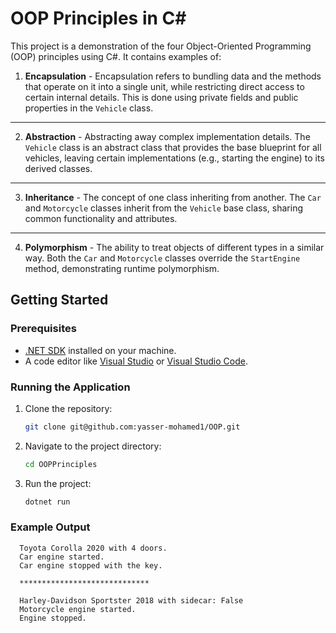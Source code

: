# OOP Principles in C#

This project is a demonstration of the four Object-Oriented Programming (OOP) principles using C#. It contains examples of:

1. **Encapsulation** - Encapsulation refers to bundling data and the methods that operate on it into a single unit, while restricting direct access to certain internal details. This is done using private fields and public properties in the `Vehicle` class.

---

2. **Abstraction** - Abstracting away complex implementation details. The `Vehicle` class is an abstract class that provides the base blueprint for all vehicles, leaving certain implementations (e.g., starting the engine) to its derived classes.

---

3. **Inheritance** - The concept of one class inheriting from another. The `Car` and `Motorcycle` classes inherit from the `Vehicle` base class, sharing common functionality and attributes.

---

4. **Polymorphism** - The ability to treat objects of different types in a similar way. Both the `Car` and `Motorcycle` classes override the `StartEngine` method, demonstrating runtime polymorphism.

## Getting Started

### Prerequisites

- [.NET SDK](https://dotnet.microsoft.com/download) installed on your machine.
- A code editor like [Visual Studio](https://visualstudio.microsoft.com/) or [Visual Studio Code](https://code.visualstudio.com/).

### Running the Application

1. Clone the repository:
   ```bash
   git clone git@github.com:yasser-mohamed1/OOP.git
   ```
2. Navigate to the project directory:

   ```bash
   cd OOPPrinciples
   ```

3. Run the project:
   ```bash
   dotnet run
   ```

### Example Output

```
  Toyota Corolla 2020 with 4 doors.
  Car engine started.
  Car engine stopped with the key.

  *****************************

  Harley-Davidson Sportster 2018 with sidecar: False
  Motorcycle engine started.
  Engine stopped.
```
